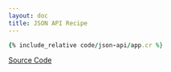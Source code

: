 ```yaml
---
layout: doc
title: JSON API Recipe
---
```


```ruby
{% include_relative code/json-api/app.cr %}
```

[Source Code](https://github.com/kemalcr/kemalcr.com/tree/master/_cookbook/code/json-api)
